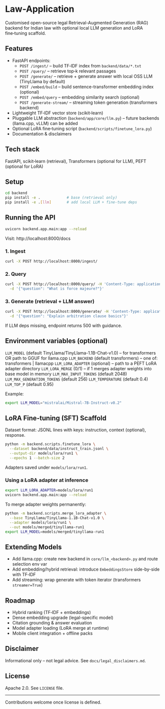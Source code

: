 # Law-Application

Customised open-source legal Retrieval-Augmented Generation (RAG) backend for Indian law with optional local LLM generation and LoRA fine‑tuning scaffold.

## Features
- FastAPI endpoints:
  - `POST /ingest/` – build TF‑IDF index from `backend/data/*.txt`
  - `POST /query/` – retrieve top‑k relevant passages
  - `POST /generate/` – retrieve + generate answer with local OSS LLM (TinyLlama by default)
  - `POST /embed/build` – build sentence-transformer embedding index (optional)
  - `POST /embed/query` – embedding similarity search (optional)
  - `POST /generate-stream/` – streaming token generation (transformers backend)
- Lightweight TF‑IDF vector store (scikit‑learn)
- Pluggable LLM abstraction (`backend/app/core/llm.py`) – future backends (llama.cpp, vLLM) can be added
- Optional LoRA fine‑tuning script (`backend/scripts/finetune_lora.py`)
- Documentation & disclaimers

## Tech stack
FastAPI, scikit‑learn (retrieval), Transformers (optional for LLM), PEFT (optional for LoRA)

## Setup
```bash
cd backend
pip install -e .            # base (retrieval only)
pip install -e .[llm]       # add local LLM + fine-tune deps
```

## Running the API
```bash
uvicorn backend.app.main:app --reload
```
Visit: http://localhost:8000/docs

### 1. Ingest
```bash
curl -X POST http://localhost:8000/ingest/
```

### 2. Query
```bash
curl -X POST http://localhost:8000/query/ -H 'Content-Type: application/json' \
  -d '{"question": "What is force majeure?"}'
```

### 3. Generate (retrieval + LLM answer)
```bash
curl -X POST http://localhost:8000/generate/ -H 'Content-Type: application/json' \
  -d '{"question": "Explain arbitration clause basics"}'
```
If LLM deps missing, endpoint returns 500 with guidance.

## Environment variables (optional)
`LLM_MODEL` (default TinyLlama/TinyLlama-1.1B-Chat-v1.0) – for transformers OR path to GGUF for llama.cpp
`LLM_BACKEND` (default transformers) – one of: transformers | llamacpp
`LLM_LORA_ADAPTER` (optional) – path to a PEFT LoRA adapter directory
`LLM_LORA_MERGE` (0/1) – if 1 merges adapter weights into base model in memory
`LLM_MAX_INPUT_TOKENS` (default 2048)
`LLM_MAX_GENERATION_TOKENS` (default 256)
`LLM_TEMPERATURE` (default 0.4)
`LLM_TOP_P` (default 0.95)

Example:
```bash
export LLM_MODEL="mistralai/Mistral-7B-Instruct-v0.2"
```

## LoRA Fine‑tuning (SFT) Scaffold
Dataset format: JSONL lines with keys: instruction, context (optional), response.
```bash
python -m backend.scripts.finetune_lora \
  --dataset backend/data/instruct_train.jsonl \
  --output-dir models/lora/run1 \
  --epochs 1 --batch-size 2
```
Adapters saved under `models/lora/run1`.

### Using a LoRA adapter at inference
```bash
export LLM_LORA_ADAPTER=models/lora/run1
uvicorn backend.app.main:app --reload
```
To merge adapter weights permanently:
```bash
python -m backend.scripts.merge_lora_adapter \
  --base TinyLlama/TinyLlama-1.1B-Chat-v1.0 \
  --adapter models/lora/run1 \
  --out models/merged/tinyllama-run1
export LLM_MODEL=models/merged/tinyllama-run1
```

## Extending Models
- Add llama.cpp: create new backend in `core/llm_<backend>.py` and route selection env var
- Add embedding/hybrid retrieval: introduce `EmbeddingsStore` side-by-side with TF‑IDF
- Add streaming: wrap generate with token iterator (transformers `streamer=True`)

## Roadmap
- Hybrid ranking (TF‑IDF + embeddings)
- Dense embedding upgrade (legal-specific model)
- Citation grounding & answer evaluation
- Model adapter loading (LoRA merge at runtime)
- Mobile client integration + offline packs

## Disclaimer
Informational only – not legal advice. See `docs/legal_disclaimers.md`.

## License
Apache 2.0. See `LICENSE` file.

---
Contributions welcome once license is defined.
